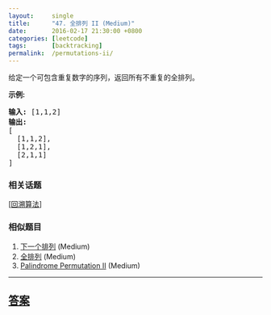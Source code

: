 ```yaml
---
layout:     single
title:      "47. 全排列 II (Medium)"
date:       2016-02-17 21:30:00 +0800
categories: [leetcode]
tags:       [backtracking]
permalink:  /permutations-ii/
---
```


<p>给定一个可包含重复数字的序列，返回所有不重复的全排列。</p>

<p><strong>示例:</strong></p>

<pre><strong>输入:</strong> [1,1,2]
<strong>输出:</strong>
[
  [1,1,2],
  [1,2,1],
  [2,1,1]
]</pre>

### 相关话题
  [[回溯算法](https://github.com/openset/leetcode/tree/master/tag/backtracking/README.md)]

### 相似题目
  1. [下一个排列](/next-permutation) (Medium)
  1. [全排列](/permutations) (Medium)
  1. [Palindrome Permutation II](/palindrome-permutation-ii) (Medium)

---

## [答案](https://github.com/openset/leetcode/tree/master/problems/permutations-ii)
